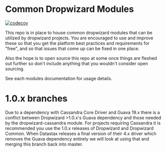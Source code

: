 Common Dropwizard Modules
=========================

[![codecov](https://codecov.io/gh/SmartThingsOSS/dropwizard-common/branch/master/graph/badge.svg)](https://codecov.io/gh/SmartThingsOSS/dropwizard-common)

This repo is in place to house common dropwizard modules that can be utilized by
dropwizard projects. You are encouraged to use and improve these so that you get
the platform best practices and requirements for "free", and so that issues that
come up can be fixed in one place.

Also the hope is to open source this repo at some once things are fleshed out
further so don't include anything that you wouldn't consider open sourcing.

See each modules documentation for usage details.

1.0.x branches
=========================

Due to a dependency with Cassandra Core Driver and Guava 19.x there is a conflict between Dropwizard >1.0.x's Guava dependency and those needed by the dropwizard-cassandra module. For projects requiring Cassandra it is recommended you use the 1.0.x releases of Dropwizard and Dropwizard Common. When Datastax releases a final version of their 4.x driver which removes the Guava dependency entirely we will look at using that and merging this branch back into master.
